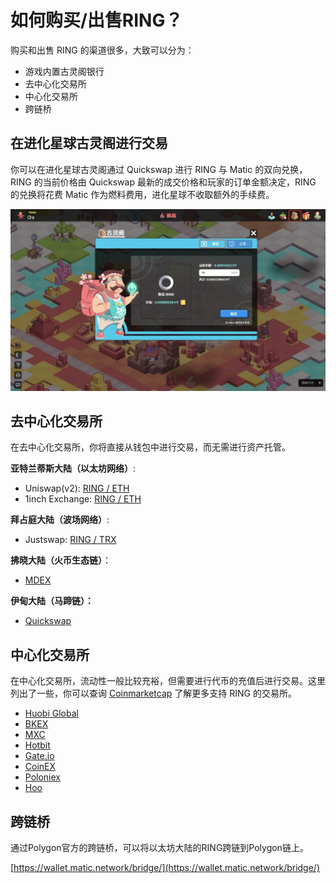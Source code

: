 # 如何购买/出售RING？



购买和出售 RING 的渠道很多，大致可以分为：

* 游戏内置古灵阁银行
* 去中心化交易所
* 中心化交易所
* 跨链桥

## 在进化星球古灵阁进行交易

你可以在进化星球古灵阁通过 Quickswap 进行 RING 与 Matic 的双向兑换， RING 的当前价格由 Quickswap 最新的成交价格和玩家的订单金额决定，RING 的兑换将花费 Matic 作为燃料费用，进化星球不收取额外的手续费。

![&#x8D2D;&#x4E70;&#x548C;&#x51FA;&#x552E;RING](../../.gitbook/assets/tutorials-dawning-heco-how-to-buy-sell-ring-1-cn.jpg)

## 去中心化交易所

在去中心化交易所，你将直接从钱包中进行交易，而无需进行资产托管。

**亚特兰蒂斯大陆（以太坊网络）**:

* Uniswap\(v2\): [RING / ETH](https://info.uniswap.org/token/0x9469d013805bffb7d3debe5e7839237e535ec483)
* 1inch Exchange: [RING / ETH](https://1inch.exchange/#/RING/ETH)

**拜占庭大陆（波场网络）**:

* Justswap: [RING / TRX](https://justswap.io/#/scan/detail/trx/TL175uyihLqQD656aFx3uhHYe1tyGkmXaW)

**拂晓大陆（火币生态链）**：

* [MDEX](https://mdex.com/#/)

**伊甸大陆（马蹄链）：**

* [Quickswap](https://quickswap.exchange/#/swap)

## 中心化交易所

在中心化交易所，流动性一般比较充裕，但需要进行代币的充值后进行交易。这里列出了一些，你可以查询 [Coinmarketcap](https://coinmarketcap.com/currencies/darwinia-network/markets/) 了解更多支持 RING 的交易所。

* [Huobi Global](https://www.hbg.com/en-us/exchange/ring_usdt)
* [BKEX](https://www.bkex.com/trade/RING_USDT)
* [MXC](https://www.mxc.com/trade/easy#RING_USDT)
* [Hotbit](https://www.hotbit.io/exchange?symbol=RING_USDT)
* [Gate.io](https://gate.io/trade/ring_usdt)
* [CoinEX](https://www.coinex.com/trading?currency=usdt&dest=ring&tab=limit)
* [Poloniex](https://poloniex.com/exchange#usdt_ring)
* [Hoo](https://hoo.com/spot/ring-usdt)

## 跨链桥

通过Polygon官方的跨链桥，可以将以太坊大陆的RING跨链到Polygon链上。

[https://wallet.matic.network/bridge/](https://wallet.matic.network/bridge/)

